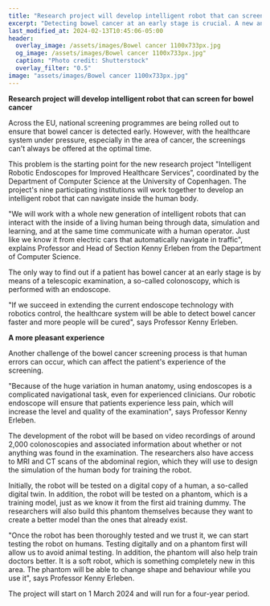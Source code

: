 ```yaml
---
title: "Research project will develop intelligent robot that can screen for bowel cancer"
excerpt: "Detecting bowel cancer at an early stage is crucial. A new and innovative research project will study whether robots can be used to perform colonoscopies to ensure faster and less painful screening of patients. The research project is funded by the EU."
last_modified_at: 2024-02-13T10:45:06-05:00
header:
  overlay_image: /assets/images/Bowel cancer 1100x733px.jpg
  og_image: /assets/images/Bowel cancer 1100x733px.jpg"
  caption: "Photo credit: Shutterstock"
  overlay_filter: "0.5"
image: "assets/images/Bowel cancer 1100x733px.jpg"
---
```


**Research project will develop intelligent robot that can screen for bowel cancer**


Across the EU, national screening programmes are being rolled out to ensure that bowel cancer is detected early. However, with the healthcare system under pressure, especially in the area of cancer, the screenings can't always be offered at the optimal time.  

This problem is the starting point for the new research project "Intelligent Robotic Endoscopes for Improved Healthcare Services”, coordinated by the Department of Computer Science at the University of Copenhagen. The project's nine participating institutions will work together to develop an intelligent robot that can navigate inside the human body.   

"We will work with a whole new generation of intelligent robots that can interact with the inside of a living human being through data, simulation and learning, and at the same time communicate with a human operator. Just like we know it from electric cars that automatically navigate in traffic", explains Professor and Head of Section Kenny Erleben from the Department of Computer Science.

The only way to find out if a patient has bowel cancer at an early stage is by means of a telescopic examination, a so-called colonoscopy, which is performed with an endoscope.   

"If we succeed in extending the current endoscope technology with robotics control, the healthcare system will be able to detect bowel cancer faster and more people will be cured", says Professor Kenny Erleben.

**A more pleasant experience**


Another challenge of the bowel cancer screening process is that human errors can occur, which can affect the patient's experience of the screening.  

"Because of the huge variation in human anatomy, using endoscopes is a complicated navigational task, even for experienced clinicians. Our robotic endoscope will ensure that patients experience less pain, which will increase the level and quality of the examination", says Professor Kenny Erleben.

The development of the robot will be based on video recordings of around 2,000 colonoscopies and associated information about whether or not anything was found in the examination. The researchers also have access to MRI and CT scans of the abdominal region, which they will use to design the simulation of the human body for training the robot.  

Initially, the robot will be tested on a digital copy of a human, a so-called digital twin. In addition, the robot will be tested on a phantom, which is a training model, just as we know it from the first aid training dummy. The researchers will also build this phantom themselves because they want to create a better model than the ones that already exist.   

"Once the robot has been thoroughly tested and we trust it, we can start testing the robot on humans. Testing digitally and on a phantom first will allow us to avoid animal testing. In addition, the phantom will also help train doctors better. It is a soft robot, which is something completely new in this area. The phantom will be able to change shape and behaviour while you use it", says Professor Kenny Erleben.   

The project will start on 1 March 2024 and will run for a four-year period. 
